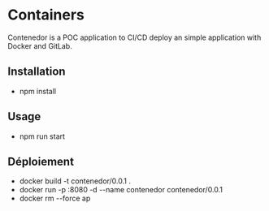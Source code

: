 # Containers
Contenedor is a POC application to CI/CD deploy an simple application with Docker and GitLab.

## Installation
- npm install

## Usage
- npm run start

## Déploiement
- docker build -t contenedor/0.0.1 .
- docker run -p <PORT>:8080 -d --name contenedor contenedor/0.0.1
- docker rm --force ap